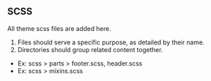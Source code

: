 ## SCSS

All theme scss files are added here.

1. Files should serve a specific purpose, as detailed by their name.
2. Directories should group related content together.

- Ex: scss > parts > footer.scss, header.scss
- Ex: scss > mixins.scss
